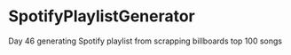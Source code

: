 # SpotifyPlaylistGenerator
Day 46 generating Spotify playlist from scrapping billboards top 100 songs 
